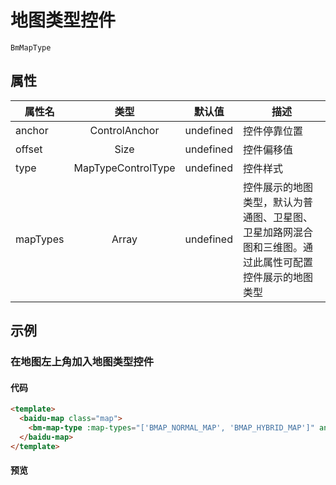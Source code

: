# 地图类型控件

`BmMapType`

## 属性

|属性名|类型|默认值|描述|
|------|:---:|:---:|----|
|anchor|ControlAnchor|undefined|控件停靠位置|
|offset|Size|undefined|控件偏移值|
|type|MapTypeControlType|undefined|控件样式|
|mapTypes|Array|undefined|控件展示的地图类型，默认为普通图、卫星图、卫星加路网混合图和三维图。通过此属性可配置控件展示的地图类型|

## 示例

### 在地图左上角加入地图类型控件

#### 代码

```html
<template>
  <baidu-map class="map">
    <bm-map-type :map-types="['BMAP_NORMAL_MAP', 'BMAP_HYBRID_MAP']" anchor="BMAP_ANCHOR_TOP_LEFT"/>
  </baidu-map>
</template>
```

#### 预览

<doc-preview>
  <baidu-map class="map">
    <bm-map-type :map-types="['BMAP_NORMAL_MAP', 'BMAP_HYBRID_MAP']" anchor="BMAP_ANCHOR_TOP_LEFT"/>
  </baidu-map>
</doc-preview>
